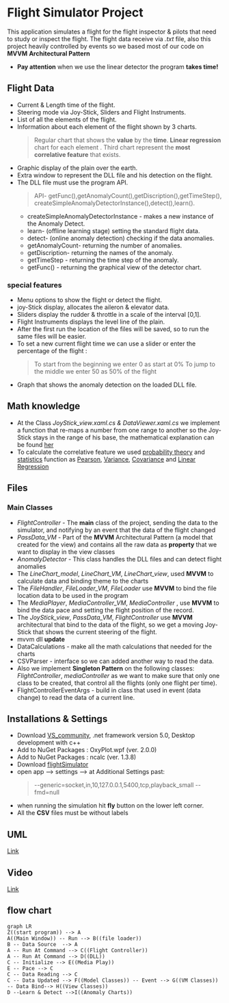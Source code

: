 # Flight Simulator Project
This application simulates a flight for the flight inspector & pilots that need to study or inspect the flight.
The flight data receive via *.txt* file, also this project heavily controlled by events so we based most of our code on **MVVM**  **Architectural Pattern**
- **Pay attention** when we use the linear detector the program **takes time!**

## Flight Data
- Current & Length time of the flight.
- Steering mode via Joy-Stick, Sliders and Flight Instruments.
- List of all the elements of the flight.
- Information about each element of the flight shown by 3 charts.	
	> Regular chart that shows the **value** by the **time**.
	> **Linear regression** chart for each element .
	> Third chart represent the **most correlative feature** that exists.
- Graphic display of the plain over the earth.
- Extra window to represent the DLL file and his detection on the flight. 
- The DLL file must use the program API.
	> API- getFunc(),getAnomalyCount(),getDiscription(),getTimeStep(),
	> createSimpleAnomalyDetectorInstance(),detect(),learn().
	* createSimpleAnomalyDetectorInstance - makes a new instance of the Anomaly Detect.
	* learn- (offline learning stage) setting the standard flight data.
	* detect- (online anomaly detection) checking if the data anomalies.
	* getAnomalyCount- returning  the number of anomalies.
	* getDiscription- returning the names of the anomaly. 
	* getTimeStep - returning the time step of the anomaly.
	* getFunc() - returning  the graphical view of the detector chart. 

### special features
- Menu options to show the flight or detect the flight.
- joy-Stick display, allocates the aileron & elevator data.
- Sliders display the rudder & throttle in a scale of the interval [0,1].
- Flight Instruments displays the level line of the plain.
- After the first run the location of the files will be saved, so to run the same files will be easier.
- To set a new current flight time we can use a slider or enter the percentage of the flight : 
	> To start from the beginning we enter 0 as start at 0%
	> To jump to the middle we enter 50 as 50% of the flight
- Graph that shows the anomaly detection on the loaded DLL file.

## Math knowledge
- At the Class *JoyStick_view.xaml.cs & DataViewer.xaml.cs*  we implement a function that re-maps a number from one range to another so the Joy-Stick stays in the range of his base, the mathematical explanation can be found [her]( https://stackoverflow.com/questions/5731863/mapping-a-numeric-range-onto-another)
- To calculate the correlative feature we used [probability theory](https://en.wikipedia.org/wiki/Probability_theory "Probability theory") and [statistics](https://en.wikipedia.org/wiki/Statistics "Statistics") function as [Pearson](https://en.wikipedia.org/wiki/Pearson_correlation_coefficient), [Variance](https://en.wikipedia.org/wiki/Variance), [Covariance](https://en.wikipedia.org/wiki/Covariance) and [Linear Regression](https://en.wikipedia.org/wiki/Linear_regression)

## Files 
### Main Classes
- *FlightController* - The **main** class of the project, sending the data to the simulator, and notifying by an event that the data of the flight changed  
- *PassData_VM* - Part of the **MVVM** Architectural Pattern (a model that created for the view) and contains all the raw data as **property** that we want to display in the view classes 
- *AnomalyDetector* - This class handles the DLL files and can detect flight anomalies 
- The *LineChart_model*, *LineChart_VM*, *LineChart_view*, used **MVVM** to calculate data and binding theme to the charts
- The *FileHandler*, *FileLoader_VM*, *FileLoader* use **MVVM** to bind the file location data to be used in the program
- The *MediaPlayer*, *MediaController_VM*, *MediaController* , use **MVVM** to bind the data pace and setting the flight position of the record.
-  The *JoyStick_view*, *PassData_VM*, *FlightController* use **MVVM** architectural  that bind to the data of the flight, so we get a moving Joy-Stick that shows the current steering of the flight.
- mvvm dll **update**
- DataCalculations - make all the math calculations that needed for the charts
- CSVParser - interface so we can added another way to read the data.
- Also we implement **Singleton Pattern** on the following classes: *FlightController*, *mediaController* as we want to make sure that only one class to be created, that control all the flights (only one flight per time).
- FlightControllerEventArgs - build in class that used in event (data change) to read the data of a current line.

## Installations & Settings

- Download [VS_community](https://visualstudio.microsoft.com/vs/community/), .net framework version 5.0, Desktop development with c++
- Add to NuGet Packages : OxyPlot.wpf (ver. 2.0.0)
- Add to NuGet Packages : ncalc (ver. 1.3.8)
- Download [flightSimulator](https://www.flightgear.org/) 
- open app --> settings --> at Additional Settings past:
	> --generic=socket,in,10,127.0.0.1,5400,tcp,playback_small
	--fmd=null
- when running the simulation hit **fly** button on the lower left corner.
- All the **CSV** files must be without labels 
 
## UML 
[Link](https://www.planttext.com/api/plantuml/svg/jLbRRziw4dxNhz3ZBbmVRC-ZKNIFQYkkjxu8bk9sRn0KYNQ4oA8WqKwpsVxtdI5r8KLAILhiIrFDdTyCXqFwZuf59RkSCwjwIFCYAgEp7MTHLJcCbUdTXP5LJ7C__G-n_sBTPEdfdirfpagQPQIqwNHgtopdMKfoDi3bn4N48YygArAQfJOaIQEEPgtJdCpl8R3mJ1EIIPPU47gD8Gnc7cNn9OjOIlFAkaapigPHGihmi16-WF8voXCqCVSF8dJxmtz_-qrVq6fBMNfyyafQa98zWRVyH99QMBOyAjaF_2MhJNHli8aXw2GZREuL4kgKfqfUSyTlsHA-rvGySbiT2Vnr0BIuTdZ8aZrLdgtHnIbkNYSeZ5eUL3Vchqrslx36h4dArYPAywzfdj17ivq-NqfRJHPfQiL4UhmiUZBl2tHw2pLNKwGi2ntBlwUFJbfM1O5uqO0ShgOfImlLZANiaf1NgjRIN7MHbYJ6xVGwtLQSA_yzUjp30hsKnVUlqvSrhB_H9v-byKDNWwFwYhZLxmRchgKPGTu1z87N_LVptMDf5MBnLYiPUxPiUtezpnGhG3h6CrqRw3Tnc83KRG7_akHFVvxPLvecoAa8u-X8j8bFs64Z2vsZ0ZyJUhdBYFMZ3aThqS_Mr3wUmfZt-LdNyQTsmU6PQO3Pm3jZOSx47odggPt0OhGcR4sdriJEe3b0msrZdDW5LBRqUI9iUpdVaN9tn8rT8IlbeUHyqxQYEjeSgNepInRzz8n1427UCT8SZiOy9ZCR_aAzwFXZikiUmOE7sFhBCYoKota3kA5DWjtLHejIQY59NVIy_pQjf4jRdHR8LfEf82wQL5Mi914KrfQmHre--FpJcZwMASD0nFTN_WLhhs2PEUnGT7n7QMPDQWBY8mW-oIKOvncjIFkfLbAtF0ojkeP7w8G8Qvdc9skQOHwRpt_-svhYIiDxWiS40fZoHX6LJnyWqUzgkOz2xDFJDZeJHKZmtxNsG19bP0-yrdX46B6ksxYOB4L6Rqfwncf3wJfgP1b8njfip8XWEmrSQrT2FEDOtlrWVrXWX9J7A2PsEumyZox0bbVG2xF9JUziWTHKOYU0AH-FX7fZ9UGONJ8cauvmQ72pzNSkhxgcfTN-akVWiAwNgRQV-aE7LGCGK1PbGNfMi0Nw_5AMKCfzZjeWJZIWtPVn8EzQ1FGl6NpZ-YVw-YUzzKyCwv_qrozdqJnWF5k37RWTk9v5sH-Yx4AgiSpRRTLrMDbA499DssuzzmVcvw7JnmObF460rKiaf_Uh64WOU9PMp1mtE7uWoHhu7tY_e13fnu-eno3XFelEXK2Mdsrm9qcgWCRGM5kgyLYnCREs2FQ5SW1HqMpb8_E4-wVYRSyOOQV5KUYfpcbPHdYu9EhEHpQslQZSazFkY6848xvocU1IPAJpyKxnXcRvHoNqXFcn-2Pn3GXPHnNp1NPZ2XmqPMk0aLnBg11hJokGwI4xiti4vTpIAmxdiNO0okJv7ckGbkU8GV4gAEePc-9wS9WAVPA96REVQDtpOSFzyfANNOiR0t1oVifqReltejOuPfpmkqfe2k_5cfjS-0hg8gk9lmWjr_RK_1qsePv2fEAM72aUaEZARFq6sQqAcN2L4oZunef9l-2bFUIZxO_TLKfqgE_dh8ZOlPmY63GQKbeAql7K5ufoUewo9v3rUfnN9K_V9X18pzBaUFBKE2QwkqaToDmGo4_NWQtW9UxTxVvIh-A8rps97sxIFAtaEyDqZkJLSLUGN5tw7Sj3S9r_EsSX39dnWu5v1_FACDFzvfgPrUNkdB9XHMUxspZhbUjh8lg2yPOl3h7xcN85__aSGvaQqWpKBjCIqP1ieFv_ysruvX4DpdmbQw2GXwzL3YU5tATmSygZLasABXNfqKwKKPdqOWi47RYkyWdh9U1P4ryFJotqPYoecTBmgB7ZZYTP_TLSI4EL_EB4yn2ts9klzR_K-vjqJgFwRMTc7-5UpO-fg7wpaKXuqO8LByX98c8eAgN0nuIEPEDr8I5-bXOAaTsNbB5CTb1UaWGNsWK1kx2akKI1a_eQCIe9lNvxwXD0LpTjsJWQ59ogeO7KpmP0aBxlOu94JuMbfleQD4tvQl0WjOyGqdH8UDleGzVk-FOHiIcoYOyl-wAwbZ1foWWTUpLdhi9ZrordQkTiIwnsoLkjafNc8glSTiU3UjLxZTrhSkBXiptL30-cmA5PSesozfshYxyvLB2ncOyRtj_CB6npE48Ed65rGzEvU9_1IIYiifGVK7YPCnHsNsv38PGrER9F5yPelg2F-Hl4RmlbcBJ5hppA6p2YMEDOAC-F7AZs9jLxHWHRagbwHt5JRxVK6MeVY7ysgCwK_5OihFsqEUNfUE2jzgLNLY0Spk58GskTQBjg0aM5tGccOOH62yyHGyM2CC2EYbsHP5aefbuuT2ec3Hf9BJQpLpdp6D_ojOKzAMZ93XgRjzFgCHH6q7_BcwnXE-TRlALbSiWY69c2xn9f5PTfqIoYEyc15_3hFYcQrpD1lRdaiIO-dPBlS2FCULmP-fVy9AtZDiQu971K-EaPxjSzh5RrwvGYdwHLKJzhGYHO82SjlfhQMr7VfOvNb2Hunmnenwi3nsdbNhJ66FxofUKT6i2kOv_JIyuK1g8aUMdg0XhYCJrTogZPK1DdjNRtkwrM51DtxHwSOBVNEVlRnS8rq6_MZkVhP7_j12QovxgByDFU-U8Qd6-NgwtxFWm-xtT1i1wK-Fr5YVUXTxlnXlK7k6jt7knNyq7jcZ-e_ormzrjd7NgxhoQe7EysNBfRTsz6611R1RSBDrouImDtjrsEyPtr67U_Mw_D76yLp3-RMPzTPx7QBirCVmM-_FNA6mXdjHUv_XBepEKQbFtrpe1XgxVQBbPp1Ahv7z26BUBgDox0BqctYDoCAdXxr_TlzoxAcqM3seuff17uHlM64s9KQmhhZTvgjM5dxdQ-MxmUjKRyHSoMdlzQcwheSh-xtIv6IaUHFhZx0Fwx5fMXItUIexMySPPR5mo5yzt6StpPm_WUmFBtlwoWepc0i5Ie3KFN2MxtMsD580CwWw6dyLKsYnpP63UBpL3B2_TUZoTDqlrNSpuu3FsqoqU7D6R6LtmKM-L7oj_5yRqH2V-0AuiZ7ziouvFCIFEKRGaCV_BBmpIwdfmyEKHbzmDQmuhfTNSC7YdCq9KwO-6ZjvDbStgjP8K2feIAvkDAdX2gr27kkzVeQb4q3-pyvRvxmbT_JXI_WjGkk83iGFsvm6p8bYtLFo249JaDUQpDRjhGzLyX57O7nby53z3JQ6n8c3dNaquyY4b69O9B0p5LRCh5YINrt5IEyiXBhyOw54O-sl-ISZucs0stc8MhbfUhKYSe9Q4WIMhOMAPtB2XesTerAkLFDLroiZfEJ_wWt6udW6IF4hULvTKFx0CL-aDSXVuWUN8vP_y3)
## Video
[Link](https://youtu.be/_7DKTyfYoCk)
## flow chart
```mermaid
graph LR
Z((start program)) --> A
A((Main Window)) -- Run --> B((file loader))
B -- Data Source  --> A
A -- Run At Command --> C((Flight Controller))
A -- Run At Command --> D((DLL))
C -- Initialize --> E((Media Play))
E -- Pace --> C
C -- Data Reading --> C
C -- Data Updated --> F((Model Classes)) -- Event --> G((VM Classes)) -- Data Bind--> H((View Classes)) 
D --Learn & Detect -->I((Anomaly Charts))

